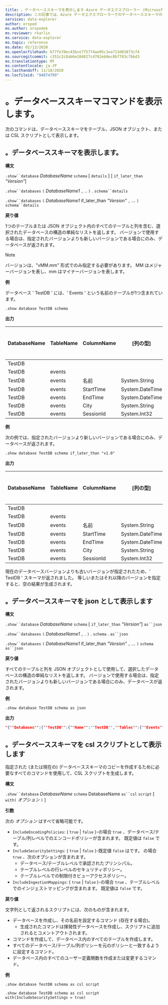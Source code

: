 ```yaml
---
title: 。データベーススキーマを表示します-Azure データエクスプローラー |Microsoft Docs
description: この記事では、Azure データエクスプローラーでのデータベーススキーマの表示について説明します。
services: data-explorer
author: orspod
ms.author: orspodek
ms.reviewer: rkarlin
ms.service: data-explorer
ms.topic: reference
ms.date: 02/13/2020
ms.openlocfilehash: b77fe78ec43bce775774ae95c1ea713d03873cf4
ms.sourcegitcommit: c351c2c8ab6e184827c4702eb0ec8bf783c7bbd3
ms.translationtype: MT
ms.contentlocale: ja-JP
ms.lasthandoff: 11/18/2020
ms.locfileid: "94874799"
---
```

# <a name="show-database-schema-commands"></a>。データベーススキーマコマンドを表示します。

次のコマンドは、データベーススキーマをテーブル、JSON オブジェクト、または CSL スクリプトとして表示します。

## <a name="show-databases-schema"></a>。データベーススキーマを表示します。

**構文**

`.show``database` *DatabaseName* `schema` [ `details` ] [ `if_later_than` *"Version"*] 

`.show``databases` `(` *DatabaseName1* `,` .. `)` . `schema``details` 
 
`.show``databases` `(` *DatabaseName1* if_later_than *"Version"* `,` ... `)` `schema``details`

**戻り値**

1つのテーブルまたは JSON オブジェクト内のすべてのテーブルと列を含む、選択されたデータベースの構造の単純なリストを返します。
バージョンで使用する場合は、指定されたバージョンよりも新しいバージョンである場合にのみ、データベースが返されます。

> [!NOTE]
> バージョンは、"vMM.mm" 形式でのみ指定する必要があります。 MM はメジャーバージョンを表し、mm はマイナーバージョンを表します。

**例** 
 
データベース ' TestDB ' には、' Events ' という名前のテーブルが1つ含まれています。

```kusto
.show database TestDB schema 
```

**出力**

|DatabaseName|TableName|ColumnName|[列の型]|IsDefaultTable|IsDefaultColumn|"この名前"|Version
|---|---|---|---|---|---|---|--- 
|TestDB||||False|False||v1.1       
|TestDB|events|||True|False||       
|TestDB|events| 名前|System.String|True|False||     
|TestDB|events| StartTime|  System.DateTime|True|False||    
|TestDB|events| EndTime|    System.DateTime|True|False||        
|TestDB|events| City|   System.String|True| False||     
|TestDB|events| SessionId|  System.Int32|True|  True|| 

**例** 

次の例では、指定されたバージョンより新しいバージョンである場合にのみ、データベースが返されます。
 
```kusto
.show database TestDB schema if_later_than "v1.0" 
```

**出力**

|DatabaseName|TableName|ColumnName|[列の型]|IsDefaultTable|IsDefaultColumn|"この名前"|Version
|---|---|---|---|---|---|---|--- 
|TestDB||||False|False||v1.1       
|TestDB|events|||True|False||       
|TestDB|events| 名前|System.String|True|False||     
|TestDB|events| StartTime|  System.DateTime|True|False||    
|TestDB|events| EndTime|    System.DateTime|True|False||        
|TestDB|events| City|   System.String|True| False||     
|TestDB|events| SessionId|  System.Int32|True|  True||  

現在のデータベースバージョンよりも古いバージョンが指定されたため、' TestDB ' スキーマが返されました。 等しいまたはそれ以降のバージョンを指定すると、空の結果が生成されます。

## <a name="show-database-schema-as-json"></a>。データベーススキーマを json として表示します

**構文**

`.show``database` *DatabaseName* `schema` [ `if_later_than` *"Version"*] `as``json`
 
`.show``databases` `(` *DatabaseName1* `,` . `)` . `schema` . `as``json`
 
`.show``databases` `(` *DatabaseName1* if_later_than *"Version"* `,` ... `)` `schema` `as``json`

**戻り値**

すべてのテーブルと列を JSON オブジェクトとして使用して、選択したデータベースの構造の単純なリストを返します。
バージョンで使用する場合は、指定されたバージョンよりも新しいバージョンである場合にのみ、データベースが返されます。

**例** 
 
```kusto
.show database TestDB schema as json
```

**出力**

```json
"{""Databases"":{""TestDB"":{""Name"":""TestDB"",""Tables"":{""Events"":{""Name"":""Events"",""DefaultColumn"":null,""OrderedColumns"":[{""Name"":""Name"",""Type"":""System.String""},{""Name"":""StartTime"",""Type"":""System.DateTime""},{""Name"":""EndTime"",""Type"":""System.DateTime""},{""Name"":""City"",""Type"":""System.String""},{""Name"":""SessionId"",""Type"":""System.Int32""}]}},""PrettyName"":null,""MajorVersion"":1,""MinorVersion"":1,""Functions"":{}}}}"
```

## <a name="show-database-schema-as-csl-script"></a>。データベーススキーマを csl スクリプトとして表示します

指定された (または現在の) データベーススキーマのコピーを作成するために必要なすべてのコマンドを使用して、CSL スクリプトを生成します。

**構文**

`.show``database` *DatabaseName* `schema` DatabaseName `as``csl` `script` [ `with(` *オプション* `)` ]

**引数**

次の *オプション* はすべて省略可能です。

* `IncludeEncodingPolicies`: ( `true`  |  `false` )-の場合 `true` 、データベース/テーブル/列レベルでのエンコードポリシーが含まれます。 既定値は `false` です。 
* `IncludeSecuritySettings`: ( `true`  |  `false` )-既定値 `false` はです。 の場合 `true` 、次のオプションが含まれます。
  * データベース/テーブルレベルで承認されたプリンシパル。
  * テーブルレベルの行レベルのセキュリティポリシー。
  * テーブルレベルでの制限付きビューアクセスポリシー。
* `IncludeIngestionMappings`: ( `true`  |  `false` )-の場合 `true` 、テーブルレベルでのインジェストマッピングが含まれます。 既定値は `false` です。 

**戻り値**

文字列として返されるスクリプトには、次のものが含まれます。

* データベースを作成し、その名前を設定するコマンド (存在する場合)。
  * 生成されたコマンドは揮発性データベースを作成し、スクリプトに追加されるとコメントアウトされます。
* コマンドを作成して、データベース内のすべてのテーブルを作成します。
* すべてのデータベース/テーブル/列ポリシーを元のポリシーと一致するように設定するコマンド。
* データベース内のすべてのユーザー定義関数を作成または変更するコマンド。

**例** 
 
```kusto
.show database TestDB schema as csl script

.show database TestDB schema as csl script with(IncludeSecuritySettings = true)
```
